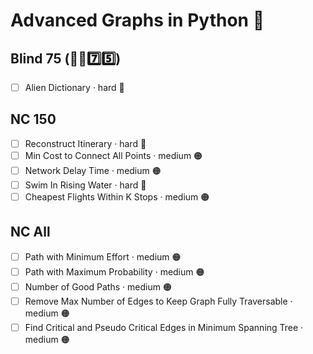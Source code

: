 # Advanced Graphs in Python 🐍

## Blind 75 (🧑‍🦯7️⃣5️⃣)
- [ ] Alien Dictionary · hard 🔴

## NC 150
- [ ] Reconstruct Itinerary · hard 🔴
- [ ] Min Cost to Connect All Points · medium 🟠
- [ ] Network Delay Time · medium 🟠
- [ ] Swim In Rising Water · hard 🔴
- [ ] Cheapest Flights Within K Stops · medium 🟠

## NC All
- [ ] Path with Minimum Effort · medium 🟠
- [ ] Path with Maximum Probability · medium 🟠
- [ ] Number of Good Paths · medium 🟠
- [ ] Remove Max Number of Edges to Keep Graph Fully Traversable · medium 🟠
- [ ] Find Critical and Pseudo Critical Edges in Minimum Spanning Tree · medium 🟠